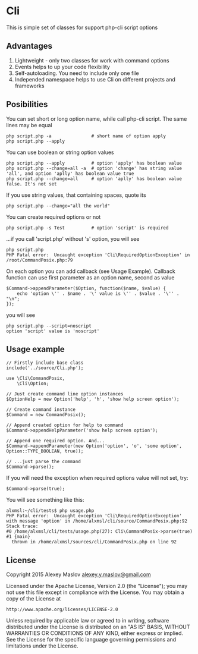Cli
=============
This is simple set of classes for support php-cli script options

Advantages
-------
1. Lightweight - only two classes for work with command options
2. Events helps to up your code flexibility
3. Self-autoloading. You need to include only one file
4. Independed namespace helps to use Cli on different projects and frameworks

Posibilities
-------
You can set short or long option name, while call php-cli script. The same lines may be equal

    php script.php -a               # short name of option apply
    php script.php --apply

You can use boolean or string option values

    php script.php --apply          # option 'apply' has boolean value
    php script.php --change=all -a  # option 'change' has string value 'all', and option 'aplly' has boolean value true
    php script.php --change=all     # option 'aplly' has boolean value false. It's not set

If you use string values, that containing spaces, quote its

    php script.php --change="all the world"

You can create required options or not

    php script.php -s Test          # option 'script' is required

...if you call 'script.php' without 's' option, you will see

    php script.php
    PHP Fatal error:  Uncaught exception 'Cli\RequiredOptionException' in /root/CommandPosix.php:79

On each option you can add callback (see Usage Example). Callback function can use first parameter as an option name, second as value

    $Command->appendParameter($Option, function($name, $value) {
        echo 'option \'' . $name . '\' value is \'' . $value . '\'' . "\n";
    });

you will see

    php script.php --script=noscript
    option 'script' value is 'noscript'

Usage example
-------
    // Firstly include base class
    include('../source/Cli.php');

    use \Cli\CommandPosix,
        \Cli\Option;

    // Just create command line option instances
    $OptionHelp = new Option('help', 'h', 'show help screen option');

    // Create command instance
    $Command = new CommandPosix();

    // Append created option for help to command
    $Command->appendHelpParameter('show help screen option');

    // Append one required option. And...
    $Command->appendParameter(new Option('option', 'o', 'some option', Option::TYPE_BOOLEAN, true));

    // ...just parse the command
    $Command->parse();

If you will need the exception when required options value will not set, try:

    $Command->parse(true);

You will see something like this:

    alxmsl:~/cli/tests$ php usage.php
    PHP Fatal error:  Uncaught exception 'Cli\RequiredOptionException' with message 'option' in /home/alxmsl/cli/source/CommandPosix.php:92
    Stack trace:
    #0 /home/alxmsl/cli/tests/usage.php(27): Cli\CommandPosix->parse(true)
    #1 {main}
      thrown in /home/alxmsl/sources/cli/CommandPosix.php on line 92

License
-------

Copyright 2015 Alexey Maslov <alexey.y.maslov@gmail.com>

Licensed under the Apache License, Version 2.0 (the "License");
you may not use this file except in compliance with the License.
You may obtain a copy of the License at

    http://www.apache.org/licenses/LICENSE-2.0

Unless required by applicable law or agreed to in writing, software
distributed under the License is distributed on an "AS IS" BASIS,
WITHOUT WARRANTIES OR CONDITIONS OF ANY KIND, either express or implied.
See the License for the specific language governing permissions and
limitations under the License.
